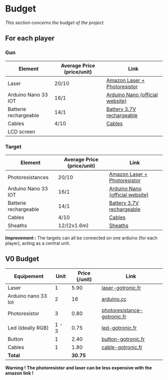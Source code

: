 # Budget

_This section concerns the budget of the project._

## For each player

### Gun

| Element | Average Price (price/unit) | Link |
|---|---|---|
| Laser | 20/10 | [Amazon Laser + Photoresistor](https://www.amazon.fr/RUNCCI-YUN-Photor%C3%A9sistance-R%C3%A9sistance-D%C3%A9pendant-Lumi%C3%A8re/dp/B08N1F5YBG/ref=sr_1_1_sspa?__mk_fr_FR=%C3%85M%C3%85%C5%BD%C3%95%C3%91&dchild=1&keywords=photor%C3%A9sistance&qid=1633352338&sr=8-1-spons&psc=1&spLa=ZW5jcnlwdGVkUXVhbGlmaWVyPUEyTkpRODY5WVVaUzVHJmVuY3J5cHRlZElkPUEwNTgwNzI3MUZHVjRCRlo5UkhNSCZlbmNyeXB0ZWRBZElkPUEwMjI3NDcwMlNOT0FHR1kyMFNVNSZ3aWRnZXROYW1lPXNwX2F0ZiZhY3Rpb249Y2xpY2tSZWRpcmVjdCZkb05vdExvZ0NsaWNrPXRydWU=)|
| Arduino Nano 33 IOT | 16/1 | [Arduino Nano (official website)](https://store.arduino.cc/products/arduino-nano-33-iot?queryID=undefined)|
| Batterie rechargeable | 14/1 | [Battery 3.7V rechargeable](https://fr.rs-online.com/web/p/batteries-taille-speciale/1449405/?cm_mmc=FR-PLA-DS3A-_-google-_-CSS_FR_FR_Batteries_%26_Chargeurs_Whoop-_-(FR:Whoop!)+Batteries+taille+sp%C3%A9ciale-_-1449405&matchtype=&pla-333331382340&gclid=CjwKCAjwzOqKBhAWEiwArQGwaKGowFnHDrTI2GJ0jhoWKSIzdFr3BCUP2s9ZGDFwArTmGtL703rG5hoCcAoQAvD_BwE&gclsrc=aw.ds) |
| Cables | 4/10 | [Cables](https://fr.rs-online.com/web/p/kit-de-cables-dupont/7916454/?cm_mmc=FR-PLA-DS3A-_-google-_-CSS_FR_FR_Contr%C3%B4le_ESD_%26_Salle_blanche_et_Prototype_PCB_Whoop-_-(FR:Whoop!)+kit+de+c%C3%A2bles+dupont-_-7916454&matchtype=&pla-477747351836&gclid=CjwKCAjwzOqKBhAWEiwArQGwaEBuN8ghzYBM5jWYTDqIkV9LtbKWec1T1Fv3_uCHa9yzhpNflHWdWBoCvC8QAvD_BwE&gclsrc=aw.ds) |
| LCD screen | | |

### Target

| Element | Average Price (price/unit) | Link |
|---|---|---|
| Photoresistances | 20/10 | [Amazon Laser + Photoresistor](https://www.amazon.fr/RUNCCI-YUN-Photor%C3%A9sistance-R%C3%A9sistance-D%C3%A9pendant-Lumi%C3%A8re/dp/B08N1F5YBG/ref=sr_1_1_sspa?__mk_fr_FR=%C3%85M%C3%85%C5%BD%C3%95%C3%91&dchild=1&keywords=photor%C3%A9sistance&qid=1633352338&sr=8-1-spons&psc=1&spLa=ZW5jcnlwdGVkUXVhbGlmaWVyPUEyTkpRODY5WVVaUzVHJmVuY3J5cHRlZElkPUEwNTgwNzI3MUZHVjRCRlo5UkhNSCZlbmNyeXB0ZWRBZElkPUEwMjI3NDcwMlNOT0FHR1kyMFNVNSZ3aWRnZXROYW1lPXNwX2F0ZiZhY3Rpb249Y2xpY2tSZWRpcmVjdCZkb05vdExvZ0NsaWNrPXRydWU=)|
| Arduino Nano 33 IOT | 16/1 | [Arduino Nano (official website)](https://store.arduino.cc/products/arduino-nano-33-iot?queryID=undefined)|
| Batterie rechargeable | 14/1 | [Battery 3.7V rechargeable](https://fr.rs-online.com/web/p/batteries-taille-speciale/1449405/?cm_mmc=FR-PLA-DS3A-_-google-_-CSS_FR_FR_Batteries_%26_Chargeurs_Whoop-_-(FR:Whoop!)+Batteries+taille+sp%C3%A9ciale-_-1449405&matchtype=&pla-333331382340&gclid=CjwKCAjwzOqKBhAWEiwArQGwaKGowFnHDrTI2GJ0jhoWKSIzdFr3BCUP2s9ZGDFwArTmGtL703rG5hoCcAoQAvD_BwE&gclsrc=aw.ds) |
| Cables | 4/10 | [Cables](https://fr.rs-online.com/web/p/kit-de-cables-dupont/7916454/?cm_mmc=FR-PLA-DS3A-_-google-_-CSS_FR_FR_Contr%C3%B4le_ESD_%26_Salle_blanche_et_Prototype_PCB_Whoop-_-(FR:Whoop!)+kit+de+c%C3%A2bles+dupont-_-7916454&matchtype=&pla-477747351836&gclid=CjwKCAjwzOqKBhAWEiwArQGwaEBuN8ghzYBM5jWYTDqIkV9LtbKWec1T1Fv3_uCHa9yzhpNflHWdWBoCvC8QAvD_BwE&gclsrc=aw.ds) |
| Sheaths | 12/(2x1.6m) | [Sheaths](https://www.amazon.fr/MOSOTECH-Auto-enfichable-Serre-c%C3%A2bles-Syst%C3%A8me-gestion/dp/B08BZ7YK33/ref=sr_1_2_sspa?dchild=1&keywords=Gaine+Cable+Informatique&qid=1633353601&refinements=p_36%3A-1000&rnid=1715341031&s=hi&sr=1-2-spons&psc=1&spLa=ZW5jcnlwdGVkUXVhbGlmaWVyPUExRUpXOVk4NlRYMVRZJmVuY3J5cHRlZElkPUEwODU0MTYwMko1OTZHTFZTSERUUSZlbmNyeXB0ZWRBZElkPUEwMjAxNDA3Mk5XSVlVNjBBTVVaMSZ3aWRnZXROYW1lPXNwX2F0ZiZhY3Rpb249Y2xpY2tSZWRpcmVjdCZkb05vdExvZ0NsaWNrPXRydWU=)

**Improvement :** The targets can all be connected on one arduino (for each player), acting as a central unit.

## V0 Budget

| Equipement | Unit | Price (/unit) | Link |
| --- | --- | --- | --- |
| Laser | 1 | 5.90 | [laser-gotronic.fr](https://www.gotronic.fr/art-module-laser-rouge-vma434-28220.htm) |
| Arduino nano 33 Iot | 2 | 16 | [arduino.cc](https://store.arduino.cc/products/arduino-nano-33-iot?selectedStore=eu) |
| Photoresistor | 3 | 0.80 | [photoresistance-gotronic.fr](https://www.gotronic.fr/art-photoresistance-ldr04-2150.htm )|
| Led (ideally RGB) | 1 - 3 | 0.75 | [led-gotronic.fr](https://www.gotronic.fr/art-led-rgb-5-mm-ll509rvb-32781.htm) |  
| Button | 1 | 2.40 | [button-gotronic.fr](https://www.gotronic.fr/art-module-a-bouton-poussoir-linker-lk-button1-26852.htm) |
| Cables | 1 | 1.80 | [cable-gotronic.fr](https://www.gotronic.fr/cat-fil-de-cablage-950.htm) |
| **Total** | | **30.75** | | | 

**Warning ! The photoresistor and laser can be less expensive with the amazon link !**